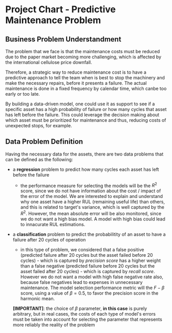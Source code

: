 # Project Chart - Predictive Maintenance Problem

## **Business Problem Understandment**

The problem that we face is that the maintenance costs must be reduced due to the paper market becoming more challenging, which is affected by the international cellulose price downfall.

Therefore, a strategic way to reduce maintenance cost is to have a predictive approach to tell the team when is best to stop the machinery and make the necessary repairs, before it presents a failure. The actual maintenance is done in a fixed frequency by calendar time, which canbe too early or too late.

By building a data-driven model, one could use it as support to see if a specific asset has a high probability of failure or how many cycles that asset has left before the failure. This could leverage the decision making about which asset must be prioritized for maintenance and thus, reducing costs of unexpected stops, for example.

## **Data Problem Definition**

Having the necessary data for the assets, there are two data problems that can be defined as the following:

- a **regression** problem to predict how many cycles each asset has left before the failure
    - the performance measure for selecting the models will be the $R^2$ score, since we do not have information about the cost / impact of the error of the model. We are interested to explain and understand why one asset have a higher RUL (remaining useful life) than others, and this is related to target's variance, which is well captured by the $R^2$. However, the mean absolute error will be also monitored, since we do not want a high bias model. A model with high bias could lead to innacurate RUL estimations.
- a **classification** problem to predict the probabilitity of an asset to have a failure after 20 cycles of operation
    - in this type of problem, we considered that a false positive (predicted failure after 20 cycles but the asset failed before 20 cycles)  - which is captured by *precision score* has a higher weight than a false negative (predicted failure before 20 cycles but the asset failed after 20 cycles) - which is captured by *recall score*. However we do not want a model with high false negative rate also, because false negatives lead to expenses in unnecessary maintenance. The model selection performance metric will the $F-\beta$ score, using a value of $\beta = 0.5$, to favor the precision score in the harmonic mean. 
    
    **[IMPORTANT]**: the choice of $\beta$ parameter, **in this case** is purely arbitrary, but in real cases, the costs of each type of model's errors must be taken into account for selecting the parameter that represents more reliably the reality of the problem